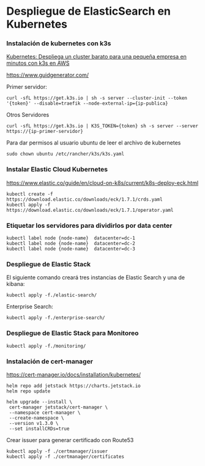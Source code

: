
# Despliegue de ElasticSearch en Kubernetes

### Instalación de kubernetes con k3s

[Kubernetes: Despliega un cluster barato para una pequeña empresa en minutos con k3s en AWS](https://omarburgosb.medium.com/kubernetes-despliega-un-cluster-barato-para-una-peque%C3%B1a-empresa-en-minutos-con-k3s-en-aws-9250e53351e6)

https://www.guidgenerator.com/

Primer servidor:

```
curl -sfL https://get.k3s.io | sh -s server --cluster-init --token '{token}' --disable=traefik --node-external-ip={ip-publica}  
```
Otros Servidores
```
curl -sfL https://get.k3s.io | K3S_TOKEN={token} sh -s server --server https://{ip-primer-servidor}
```

Para dar permisos al usuario ubuntu de leer el archivo de kubernetes

```
sudo chown ubuntu /etc/rancher/k3s/k3s.yaml
```

### Instalar Elastic Cloud Kubernetes 
https://www.elastic.co/guide/en/cloud-on-k8s/current/k8s-deploy-eck.html
```
kubectl create -f https://download.elastic.co/downloads/eck/1.7.1/crds.yaml
kubectl apply -f https://download.elastic.co/downloads/eck/1.7.1/operator.yaml
```

### Etiquetar los servidores para dividirlos por data center
```
kubectl label node {node-name}  datacenter=dc-1
kubectl label node {node-name}  datacenter=dc-2
kubectl label node {node-name}  datacenter=dc-3
```

### Despliegue de Elastic Stack

El siguiente comando creará tres instancias de Elastic Search y una de kibana:
```
kubectl apply -f./elastic-search/
```

Enterprise Search:
```
kubectl apply -f./enterprise-search/
```

###  Despliegue de Elastic Stack para Monitoreo
```
kubectl apply -f./monitoring/
``` 
### Instalación de cert-manager

https://cert-manager.io/docs/installation/kubernetes/

```
helm repo add jetstack https://charts.jetstack.io
helm repo update

helm upgrade --install \
 cert-manager jetstack/cert-manager \
 --namespace cert-manager \
 --create-namespace \
 --version v1.3.0 \
 --set installCRDs=true 
```

Crear issuer para generar certificado con Route53
```
kubectl apply -f ./certmanager/issuer
kubectl apply -f ./certmanager/certificates
```
